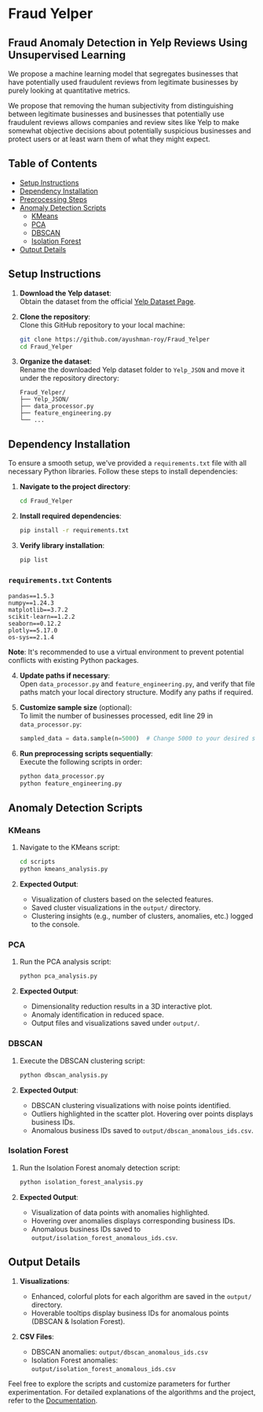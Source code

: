 # Fraud Yelper
## Fraud Anomaly Detection in Yelp Reviews Using Unsupervised Learning
We propose a machine learning model that segregates businesses that have potentially used fraudulent reviews from legitimate businesses by purely looking at quantitative metrics.

We propose that removing the human subjectivity from distinguishing between legitimate businesses and businesses that potentially use fraudulent reviews allows companies and review sites like Yelp to make somewhat objective decisions about potentially suspicious businesses and protect users or at least warn them of what they might expect.

## Table of Contents
- [Setup Instructions](#setup-instructions)
- [Dependency Installation](#dependency-installation)
- [Preprocessing Steps](#preprocessing-steps)
- [Anomaly Detection Scripts](#anomaly-detection-scripts)
  - [KMeans](#kmeans)
  - [PCA](#pca)
  - [DBSCAN](#dbscan)
  - [Isolation Forest](#isolation-forest)
- [Output Details](#output-details)

## Setup Instructions

1. **Download the Yelp dataset**:  
   Obtain the dataset from the official [Yelp Dataset Page](https://www.yelp.com/dataset).  

2. **Clone the repository**:  
   Clone this GitHub repository to your local machine:  
   ```bash
   git clone https://github.com/ayushman-roy/Fraud_Yelper
   cd Fraud_Yelper
   ```

3. **Organize the dataset**:  
   Rename the downloaded Yelp dataset folder to `Yelp_JSON` and move it under the repository directory:  
   ```
   Fraud_Yelper/
   ├── Yelp_JSON/
   ├── data_processor.py
   ├── feature_engineering.py
   └── ...
   ```

## Dependency Installation

To ensure a smooth setup, we've provided a `requirements.txt` file with all necessary Python libraries. Follow these steps to install dependencies:

1. **Navigate to the project directory**:
   ```bash
   cd Fraud_Yelper
   ```

2. **Install required dependencies**:
   ```bash
   pip install -r requirements.txt
   ```

3. **Verify library installation**:
   ```bash
   pip list
   ```

### `requirements.txt` Contents
```
pandas==1.5.3
numpy==1.24.3
matplotlib==3.7.2
scikit-learn==1.2.2
seaborn==0.12.2
plotly==5.17.0
os-sys==2.1.4
```

**Note**: It's recommended to use a virtual environment to prevent potential conflicts with existing Python packages.

4. **Update paths if necessary**:  
   Open `data_processor.py` and `feature_engineering.py`, and verify that file paths match your local directory structure. Modify any paths if required.

5. **Customize sample size** (optional):  
   To limit the number of businesses processed, edit line 29 in `data_processor.py`:  
   ```python
   sampled_data = data.sample(n=5000)  # Change 5000 to your desired sample size
   ```

6. **Run preprocessing scripts sequentially**:  
   Execute the following scripts in order:
   ```bash
   python data_processor.py
   python feature_engineering.py
   ```

## Anomaly Detection Scripts

### **KMeans**
1. Navigate to the KMeans script:  
   ```bash
   cd scripts
   python kmeans_analysis.py
   ```

2. **Expected Output**:  
   - Visualization of clusters based on the selected features.
   - Saved cluster visualizations in the `output/` directory.
   - Clustering insights (e.g., number of clusters, anomalies, etc.) logged to the console.

### **PCA**
1. Run the PCA analysis script:  
   ```bash
   python pca_analysis.py
   ```

2. **Expected Output**:  
   - Dimensionality reduction results in a 3D interactive plot.
   - Anomaly identification in reduced space.
   - Output files and visualizations saved under `output/`.

### **DBSCAN**
1. Execute the DBSCAN clustering script:  
   ```bash
   python dbscan_analysis.py
   ```

2. **Expected Output**:  
   - DBSCAN clustering visualizations with noise points identified.
   - Outliers highlighted in the scatter plot. Hovering over points displays business IDs.
   - Anomalous business IDs saved to `output/dbscan_anomalous_ids.csv`.

### **Isolation Forest**
1. Run the Isolation Forest anomaly detection script:  
   ```bash
   python isolation_forest_analysis.py
   ```

2. **Expected Output**:  
   - Visualization of data points with anomalies highlighted.
   - Hovering over anomalies displays corresponding business IDs.
   - Anomalous business IDs saved to `output/isolation_forest_anomalous_ids.csv`.

## Output Details

1. **Visualizations**:
   - Enhanced, colorful plots for each algorithm are saved in the `output/` directory.
   - Hoverable tooltips display business IDs for anomalous points (DBSCAN & Isolation Forest).

2. **CSV Files**:
   - DBSCAN anomalies: `output/dbscan_anomalous_ids.csv`
   - Isolation Forest anomalies: `output/isolation_forest_anomalous_ids.csv`

Feel free to explore the scripts and customize parameters for further experimentation. For detailed explanations of the algorithms and the project, refer to the [Documentation](./docs.txt).
